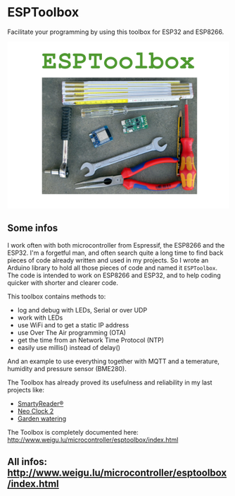 # ESPToolbox

Facilitate your programming by using this toolbox for ESP32 and ESP8266.

![esptoolbox](png/esptoolbox_600.png "esptoolbox")

## Some infos

I work often with both microcontroller from Espressif, the ESP8266 and the ESP32. I'm a forgetful man, and often search quite a long time to find back pieces of code already written and used in my projects. So I wrote an Arduino library to hold all those pieces of code and named it `ESPToolbox`. The code is intended to work on ESP8266 and ESP32, and to help coding quicker with shorter and clearer code.


This toolbox contains methods to:

+ log and debug with LEDs, Serial or over UDP
+ work with LEDs
+ use WiFi and to get a static IP address
+ use Over The Air programming (OTA)
+ get the time from an Network Time Protocol (NTP)
+ easily use millis() instead of delay()

And an example to use everything together with MQTT and a temerature, humidity and pressure sensor (BME280).

The Toolbox has already proved its usefulness and reliability in my last projects like:

+ [SmartyReader&reg;](https://www.weigu.lu/microcontroller/smartyReader_P1/index.html)
+ [Neo Clock 2](https://www.weigu.lu/microcontroller/neo_clock_2/index.html)
+ [Garden watering](https://www.weigu.lu/microcontroller/garden_watering/index.html)

The Toolbox is completely documented here: <http://www.weigu.lu/microcontroller/esptoolbox/index.html>

## All infos: <http://www.weigu.lu/microcontroller/esptoolbox/index.html>